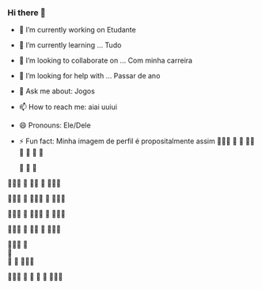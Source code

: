 ### Hi there 👋


- 🔭 I’m currently working on
Etudante

- 🌱 I’m currently learning ...
Tudo

- 👯 I’m looking to collaborate on ...
Com minha carreira

- 🤔 I’m looking for help with ...
Passar de ano

- 💬 Ask me about:
Jogos

- 📫 How to reach me:
aiai uuiui

- 😄 Pronouns:
Ele/Dele

- ⚡ Fun fact:
Minha imagem de perfil é propositalmente assim
🍑🍑🍑
🍑	 🍑
🍑🍑🍑
🍑
🍑
🍑

  🍑
🍑	🍑

🍑🍑🍑
🍑
🍑🍑
🍑
🍑🍑🍑

🍑🍑🍑
🍑
🍑🍑🍑
	 🍑
🍑🍑🍑

🍑🍑🍑
🍑
🍑🍑🍑
	 🍑
🍑🍑🍑

🍑🍑🍑
🍑
🍑🍑
🍑
🍑🍑🍑

🍑🍑🍑
🍑	 
🍑	 
🍑	 🍑
🍑🍑🍑

🍑🍑🍑
🍑	 🍑
🍑	 🍑
🍑🍑🍑
